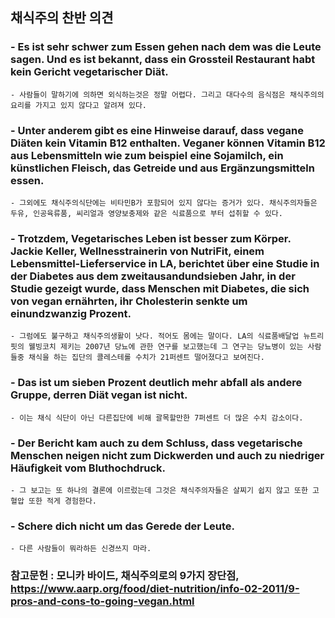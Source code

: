 
## 채식주의 찬반 의견


### - Es ist sehr schwer zum Essen gehen nach dem was die Leute sagen. Und es ist bekannt, dass ein Grossteil Restaurant habt kein Gericht vegetarischer Diät. 
    - 사람들이 말하기에 의하면 외식하는것은 정말 어렵다. 그리고 대다수의 음식점은 채식주의의 요리를 가지고 있지 않다고 알려져 있다.

### - Unter anderem gibt es eine Hinweise darauf, dass vegane Diäten kein Vitamin B12 enthalten. Veganer können Vitamin B12 aus Lebensmitteln wie zum beispiel eine Sojamilch, ein künstlichen Fleisch, das Getreide und aus Ergänzungsmitteln essen. 
    - 그외에도 채식주의식단에는 비타민B가 포함되어 있지 않다는 증거가 있다. 채식주의자들은 두유, 인공육류품, 씨리얼과 영양보충제와 같은 식료품으로 부터 섭취할 수 있다.

### - Trotzdem, Vegetarisches Leben ist besser zum Körper. Jackie Keller, Wellnesstrainerin von NutriFit, einem Lebensmittel-Lieferservice in LA, berichtet über eine Studie in der Diabetes aus dem zweitausandundsieben Jahr,  in der Studie gezeigt wurde, dass Menschen mit Diabetes, die sich von vegan ernährten, ihr Cholesterin senkte um einundzwanzig Prozent. 
    - 그럼에도 불구하고 채식주의생활이 낫다. 적어도 몸에는 말이다. LA의 식료품배달업 뉴트리핏의 웰빙코치 제키는 2007년 당뇨에 관한 연구를 보고했는데 그 연구는 당뇨병이 있는 사람들중 채식을 하는 집단의 콜레스테롤 수치가 21퍼센트 떨어졌다고 보여진다.

### - Das ist um sieben Prozent deutlich mehr abfall als andere Gruppe, derren Diät vegan ist nicht.
    - 이는 채식 식단이 아닌 다른집단에 비해 괄목할만한 7퍼센트 더 많은 수치 감소이다.

### - Der Bericht kam auch zu dem Schluss, dass vegetarische Menschen  neigen nicht zum Dickwerden und auch zu niedriger Häufigkeit vom Bluthochdruck.
    - 그 보고는 또 하나의 결론에 이르렀는데 그것은 채식주의자들은 살찌기 쉽지 않고 또한 고혈압 또한 적게 경험한다.

### - Schere dich nicht um das Gerede der Leute.
    - 다른 사람들이 뭐라하든 신경쓰지 마라.




### 참고문헌 : 모니카 바이드, 채식주의로의 9가지 장단점, https://www.aarp.org/food/diet-nutrition/info-02-2011/9-pros-and-cons-to-going-vegan.html

